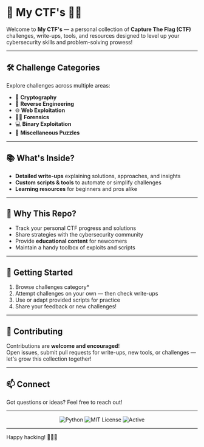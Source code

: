 # 🚩 **My CTF's** 🕵️‍♂️

Welcome to **My CTF's** — a personal collection of **Capture The Flag (CTF)** challenges, write-ups, tools, and resources designed to level up your cybersecurity skills and problem-solving prowess!

---

## 🛠️ **Challenge Categories**

Explore challenges across multiple areas:

- 🔐 **Cryptography**  
- 🧩 **Reverse Engineering**  
- 🌐 **Web Exploitation**  
- 🕵️‍♀️ **Forensics**  
- 💻 **Binary Exploitation**  
- 🎲 **Miscellaneous Puzzles**

---

## 📚 **What's Inside?**

- **Detailed write-ups** explaining solutions, approaches, and insights  
- **Custom scripts & tools** to automate or simplify challenges  
- **Learning resources** for beginners and pros alike  

---

## 🎯 **Why This Repo?**

- Track your personal CTF progress and solutions  
- Share strategies with the cybersecurity community  
- Provide **educational content** for newcomers  
- Maintain a handy toolbox of exploits and scripts  

---

## 🚀 **Getting Started**

1. Browse challenges category*
2. Attempt challenges on your own — then check write-ups  
3. Use or adapt provided scripts for practice  
4. Share your feedback or new challenges!  

---

## 🤝 **Contributing**

Contributions are **welcome and encouraged**!  
Open issues, submit pull requests for write-ups, new tools, or challenges — let's grow this collection together!  

---

## 📫 **Connect**

Got questions or ideas? Feel free to reach out!

---

<div align="center">
  <img src="https://img.shields.io/badge/Language-Python-blue?style=flat&logo=python" alt="Python" />
  <img src="https://img.shields.io/badge/License-MIT-green?style=flat" alt="MIT License" />
  <img src="https://img.shields.io/badge/Status-Active-brightgreen?style=flat" alt="Active" />
</div>

---

Happy hacking! 🕵️‍♂️🔐
